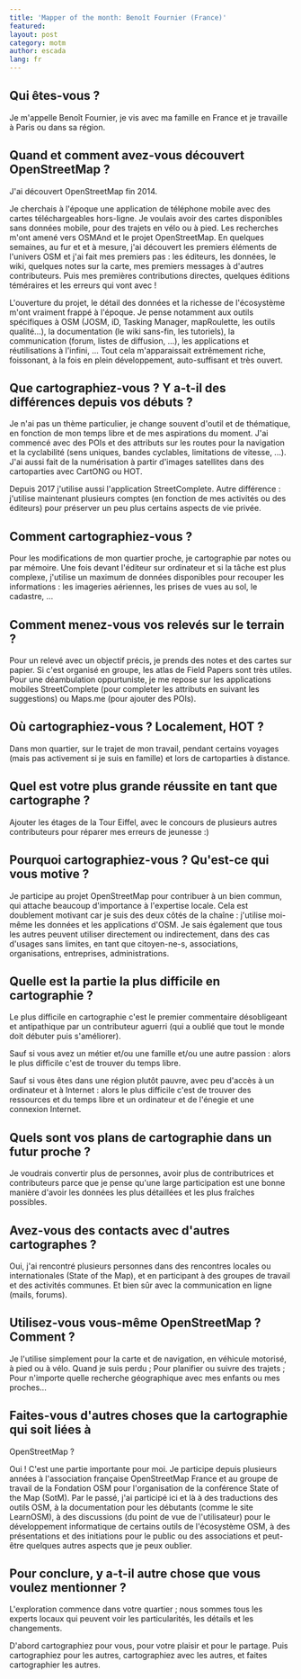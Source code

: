 ```yaml
---
title: 'Mapper of the month: Benoît Fournier (France)'
featured: 
layout: post
category: motm
author: escada
lang: fr
---
```


## Qui êtes-vous ?

Je m'appelle Benoît Fournier, je vis avec ma famille en France et je
travaille à Paris ou dans sa région.

## Quand et comment avez-vous découvert OpenStreetMap ?

J'ai découvert OpenStreetMap fin 2014.

Je cherchais à l'époque une application de téléphone mobile avec des
cartes téléchargeables hors-ligne.
Je voulais avoir des cartes disponibles sans données mobile, pour des
trajets en vélo ou à pied.
Les recherches m'ont amené vers OSMAnd et le projet OpenStreetMap.
En quelques semaines, au fur et et à mesure, j'ai découvert les
premiers éléments de l'univers OSM et j'ai fait mes premiers pas : les
éditeurs, les données, le wiki, quelques notes sur la carte, mes
premiers messages à d'autres contributeurs.
Puis mes premières contributions directes, quelques éditions
téméraires et les erreurs qui vont avec !

L'ouverture du projet, le détail des données et la richesse de
l'écosystème m'ont vraiment frappé à l'époque.
Je pense notamment aux outils spécifiques à OSM (JOSM, iD, Tasking
Manager, mapRoulette, les outils qualité...), la documentation (le
wiki sans-fin, les tutoriels), la communication (forum, listes de
diffusion, ...), les applications et réutilisations à l'infini, ...
Tout cela m'apparaissait extrêmement riche, foissonant, à la fois en
plein développement, auto-suffisant et très ouvert.

## Que cartographiez-vous ? Y a-t-il des différences depuis vos débuts ?

Je n'ai pas un thème particulier, je change souvent d'outil et de
thématique, en fonction de mon temps libre et de mes aspirations du
moment.
J'ai commencé avec des POIs et des attributs sur les routes pour la
navigation et la cyclabilité (sens uniques, bandes cyclables,
limitations de vitesse, ...).
J'ai aussi fait de la numérisation à partir d'images satellites dans
des cartoparties avec CartONG ou HOT.

Depuis 2017 j'utilise aussi l'application StreetComplete. Autre
différence : j'utilise maintenant plusieurs comptes (en fonction de
mes activités ou des éditeurs) pour préserver un peu plus certains
aspects de vie privée.

## Comment cartographiez-vous ?

Pour les modifications de mon quartier proche, je cartographie par
notes ou par mémoire.
Une fois devant l'éditeur sur ordinateur et si la tâche est plus
complexe, j'utilise un maximum de données disponibles pour recouper
les informations : les imageries aériennes, les prises de vues au sol,
le cadastre, ...

## Comment menez-vous vos relevés sur le terrain ?

Pour un relevé avec un objectif précis, je prends des notes et des
cartes sur papier.
Si c'est organisé en groupe, les atlas de Field Papers sont très utiles.
Pour une déambulation oppurtuniste, je me repose sur les applications
mobiles StreetComplete (pour completer les attributs en suivant les
suggestions) ou Maps.me (pour ajouter des POIs).

## Où cartographiez-vous ? Localement, HOT ?

Dans mon quartier, sur le trajet de mon travail, pendant certains
voyages (mais pas activement si je suis en famille) et lors de
cartoparties à distance.

## Quel est votre plus grande réussite en tant que cartographe ?

Ajouter les étages de la Tour Eiffel, avec le concours de plusieurs
autres contributeurs pour réparer mes erreurs de jeunesse :)

## Pourquoi cartographiez-vous ? Qu'est-ce qui vous motive ?

Je participe au projet OpenStreetMap pour contribuer à un bien commun,
qui attache beaucoup d'importance à l'expertise locale.
Cela est doublement motivant car je suis des deux côtés de la chaîne :
j'utilise moi-même les données et les applications d'OSM.
Je sais également que tous les autres peuvent utiliser directement ou
indirectement, dans des cas d'usages sans limites, en tant que
citoyen-ne-s, associations, organisations, entreprises,
administrations.

## Quelle est la partie la plus difficile en cartographie ?

Le plus difficile en cartographie c'est le premier commentaire
désobligeant et antipathique par un contributeur aguerri (qui a oublié
que tout le monde doit débuter puis s'améliorer).

Sauf si vous avez un métier et/ou une famille et/ou une autre passion
: alors le plus difficile c'est de trouver du temps libre.

Sauf si vous êtes dans une région plutôt pauvre, avec peu d'accès à un
ordinateur et à Internet : alors le plus difficile c'est de trouver
des ressources et du temps libre et un ordinateur et de l'énegie et
une connexion Internet.

## Quels sont vos plans de cartographie dans un futur proche ?

Je voudrais convertir plus de personnes, avoir plus de contributrices
et contributeurs parce que je pense qu'une large participation est une
bonne manière d'avoir les données les plus détaillées et les plus
fraîches possibles.

## Avez-vous des contacts avec d'autres cartographes ?

Oui, j'ai rencontré plusieurs personnes dans des rencontres locales ou
internationales (State of the Map), et en participant à des groupes de
travail et des activités communes.
Et bien sûr avec la communication en ligne (mails, forums).

## Utilisez-vous vous-même OpenStreetMap ? Comment ?

Je l'utilise simplement pour la carte et de navigation, en véhicule
motorisé, à pied ou à vélo.
Quand je suis perdu ;
Pour planifier ou suivre des trajets ;
Pour n'importe quelle recherche géographique avec mes enfants ou mes proches...

## Faites-vous d'autres choses que la cartographie qui soit liées à
OpenStreetMap ?

Oui ! C'est une partie importante pour moi.
Je participe depuis plusieurs années à l'association française
OpenStreetMap France et au groupe de travail de la Fondation OSM pour
l'organisation de la conférence State of the Map (SotM).
Par le passé, j'ai participé ici et là à des traductions des outils
OSM, à la documentation pour les débutants (comme le site LearnOSM), à
des discussions (du point de vue de l'utilisateur) pour le
développement informatique de certains outils de l'écosystème OSM, à
des présentations et des initiations pour le public ou des
associations et peut-être quelques autres aspects que je peux oublier.

## Pour conclure, y a-t-il autre chose que vous voulez mentionner ?

L'exploration commence dans votre quartier ; nous sommes tous les
experts locaux qui peuvent voir les particularités, les détails et les
changements.

D'abord cartographiez pour vous, pour votre plaisir et pour le partage.
Puis cartographiez pour les autres, cartographiez avec les autres, et
faites cartographier les autres.
